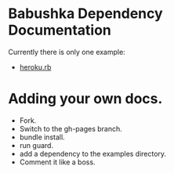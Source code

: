 # Babushka Dependency Documentation

Currently there is only one example:

* [heroku.rb](http://www.garethtownsend.info/babushka/examples/heroku.html)

# Adding your own docs.

* Fork.
* Switch to the gh-pages branch.
* bundle install.
* run guard.
* add a dependency to the examples directory.
* Comment it like a boss.